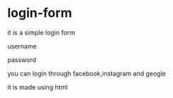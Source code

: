 # login-form

it is a simple login form

username

password

you can login through facebook,instagram and geogle

it is made using html
